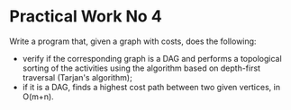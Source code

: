 # Practical Work No 4
Write a program that, given a graph with costs, does the following:
<ul>
  <li>verify if the corresponding graph is a DAG and
    performs a topological sorting of the activities using the algorithm
    based on depth-first traversal (Tarjan's algorithm);
  </li><li>if it is a DAG, finds a highest cost path between two given vertices,
    in O(m+n).
</li></ul>
